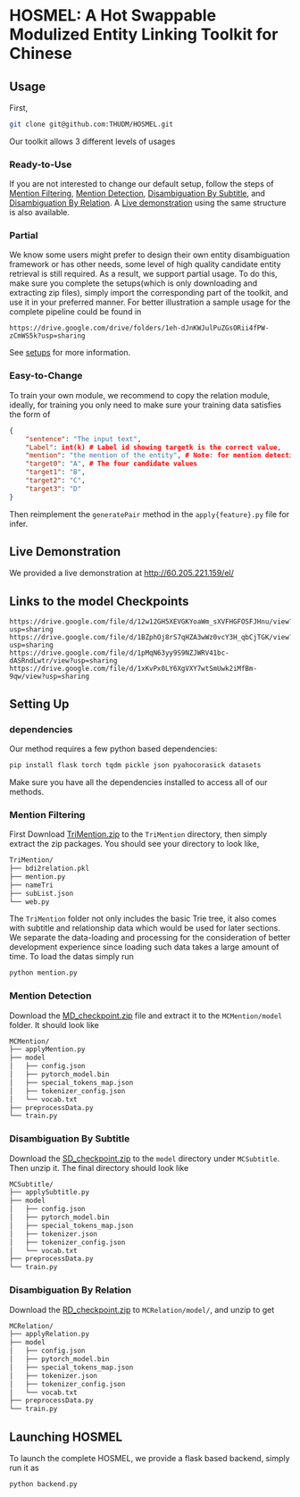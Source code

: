 # **HOSMEL: A Hot Swappable Modulized Entity Linking Toolkit for Chinese**

## Usage

First,

```bash
git clone git@github.com:THUDM/HOSMEL.git
```

Our toolkit allows 3 different levels of usages

### Ready-to-Use

If you are not interested to change our default setup, follow the steps of [Mention Filtering](#mf), [Mention Detection](#md), [Disambiguation By Subtitle](#ds), and [Disambiguation By Relation](#dr). A [Live demonstration](#ld) using the same structure is also available.

### Partial

We know some users might prefer to design their own entity disambiguation framework or has other needs, some level of high quality candidate entity retrieval is still required. As a result, we support partial usage. To do this, make sure you complete the setups(which is only downloading and extracting zip files), simply import the corresponding part of the toolkit, and use it in your preferred manner. For better illustration a sample usage for the complete pipeline could be found in 

````apl
https://drive.google.com/drive/folders/1eh-dJnKWJulPuZGsORii4fPW-zCmWS5k?usp=sharing
````

See [setups](#su) for more information.

### Easy-to-Change

To train your own module, we recommend to copy the relation module, ideally, for training you only need to make sure your training data satisfies the form of

```json
{
    "sentence": "The input text", 
    "Label": int(k) # Label id showing targetk is the correct value, 
    "mention": "the mention of the entity", # Note: for mention detection, leave the mention empty and make the targets as your candidate mentions
    "target0": "A", # The four candidate values 
    "target1": "B",
    "target2": "C",
    "target3": "D"
}
```

Then reimplement the `generatePair` method in the `apply{feature}.py` file for infer.

## <span id="ld">Live Demonstration</span>

We provided a live demonstration at http://60.205.221.159/el/

## Links to the model Checkpoints

```apl
https://drive.google.com/file/d/12w12GH5XEVGKYoaWm_sXVFHGFOSFJHnu/view?usp=sharing
https://drive.google.com/file/d/1BZphOj8rS7qHZA3wWz0vcY3H_qbCjTGK/view?usp=sharing
https://drive.google.com/file/d/1pMqN63yy9S9NZJWRV41bc-dASRndLwtr/view?usp=sharing
https://drive.google.com/file/d/1xKvPx0LY6XgVXY7wtSmUwk2iMfBm-9qw/view?usp=sharing
```

## <span id="su">Setting Up</span>

### dependencies

Our method requires a few python based dependencies:

```bash
pip install flask torch tqdm pickle json pyahocorasick datasets
```

Make sure you have all the dependencies installed to access all of our methods.

### Mention Filtering <span id="mf"/>

First Download [TriMention.zip](https://drive.google.com/file/d/12w12GH5XEVGKYoaWm_sXVFHGFOSFJHnu/view?usp=sharing) to the `TriMention` directory, then simply extract the zip packages. You should see your directory to look like,

```bash
TriMention/
├── bdi2relation.pkl
├── mention.py
├── nameTri
├── subList.json
└── web.py
```

The `TriMention` folder not only includes the basic Trie tree, it also comes with subtitle and relationship data which would be used for later sections. We separate the data-loading and processing for the consideration of better development experience since loading such data takes a large amount of time. To load the datas simply run

```bash
python mention.py
```

### Mention Detection <span id="md"/>

Download the [MD_checkpoint.zip](https://drive.google.com/file/d/1pMqN63yy9S9NZJWRV41bc-dASRndLwtr/view?usp=sharing) file and extract it to the `MCMention/model` folder. It should look like

```bash
MCMention/
├── applyMention.py
├── model
│   ├── config.json
│   ├── pytorch_model.bin
│   ├── special_tokens_map.json
│   ├── tokenizer_config.json
│   └── vocab.txt
├── preprocessData.py
└── train.py
```

### Disambiguation By Subtitle <span id="ds"/>

Download the [SD_checkpoint.zip](https://drive.google.com/file/d/1BZphOj8rS7qHZA3wWz0vcY3H_qbCjTGK/view?usp=sharing) to the `model` directory under `MCSubtitle`. Then unzip it. The final directory should look like

```bash
MCSubtitle/
├── applySubtitle.py
├── model
│   ├── config.json
│   ├── pytorch_model.bin
│   ├── special_tokens_map.json
│   ├── tokenizer.json
│   ├── tokenizer_config.json
│   └── vocab.txt
├── preprocessData.py
└── train.py
```

### Disambiguation By Relation <span id="dr"/>

Download the [RD_checkpoint.zip](https://drive.google.com/file/d/1xKvPx0LY6XgVXY7wtSmUwk2iMfBm-9qw/view?usp=sharing) to `MCRelation/model/`, and unzip to get

```bash
MCRelation/
├── applyRelation.py
├── model
│   ├── config.json
│   ├── pytorch_model.bin
│   ├── special_tokens_map.json
│   ├── tokenizer.json
│   ├── tokenizer_config.json
│   └── vocab.txt
├── preprocessData.py
└── train.py
```

## Launching HOSMEL

To launch the complete HOSMEL, we provide a flask based backend, simply run it as

```bash
python backend.py
```

